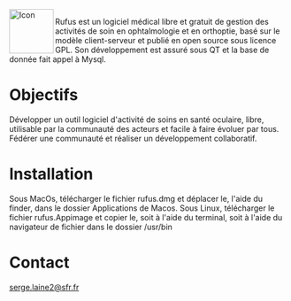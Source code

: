 <img align=left src="https://www.rufusvision.org/uploads/9/8/0/3/98038824/rufus2_11.png" width='80' alt='Icon'>


Rufus est un logiciel médical libre et gratuit de gestion des activités de soin en ophtalmologie et en orthoptie, 
basé sur le modèle client-serveur et publié en open source sous licence GPL. Son développement est assuré sous QT et la base de donnée fait appel à Mysql.

# Objectifs
Développer un outil logiciel d'activité de soins en santé oculaire, libre, utilisable par la communauté des acteurs et facile à faire évoluer par tous.
Fédérer une communauté et réaliser un développement collaboratif.

# Installation
Sous MacOs, télécharger le fichier rufus.dmg et déplacer le,  l'aide du finder, dans le dossier Applications de Macos.
Sous Linux, télécharger le fichier rufus.Appimage et copier le, soit à l'aide du terminal, soit à l'aide du navigateur de fichier dans le dossier /usr/bin

# Contact
serge.laine2@sfr.fr
